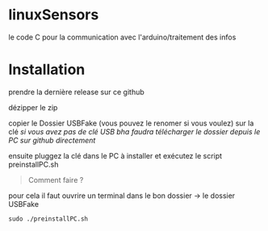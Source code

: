 
# linuxSensors
le code C pour la communication avec l'arduino/traitement des infos 
# Installation
prendre la dernière release sur ce github

dézipper le zip 

copier le Dossier USBFake (vous pouvez le renomer si vous voulez) sur la clé 
*si vous avez pas de clé USB bha faudra télécharger le dossier depuis le PC sur github directement*

ensuite pluggez la clé dans le PC à installer et exécutez le script preinstallPC.sh

> Comment faire ?

pour cela il faut ouvrire un terminal dans le bon dossier -> le dossier USBFake 

    sudo ./preinstallPC.sh




 
     

 

<!--stackedit_data:
eyJoaXN0b3J5IjpbLTE1Mzc3ODA5MTUsMTE5ODg4NTMwNSwtNT
QxMjEyNSw5OTE1MzM1NzUsLTE3MDIxMDg3ODRdfQ==
-->